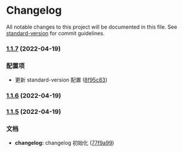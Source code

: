 # Changelog

All notable changes to this project will be documented in this file. See [standard-version](https://github.com/conventional-changelog/standard-version) for commit guidelines.

### [1.1.7](https://github.com/tianxintiandisheng/demo-doc/compare/v1.1.6...v1.1.7) (2022-04-19)

### 配置项

- 更新 standard-version 配置 ([8f95c83](https://github.com/tianxintiandisheng/demo-doc/commit/8f95c83e3c051d28bdc7c2bdb686bfac9567c5b8))

### [1.1.6](https://github.com/tianxintiandisheng/demo-doc/compare/v1.1.5...v1.1.6) (2022-04-19)

### [1.1.5](https://github.com/tianxintiandisheng/demo-doc/compare/v1.1.4...v1.1.5) (2022-04-19)

### 文档

- **changelog:** changelog 初始化 ([77f9a99](https://github.com/tianxintiandisheng/demo-doc/commit/77f9a99851c2385a7ab98f8362394bcea4aef730))
